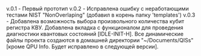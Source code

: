 v.0.1 - Первый прототип
v.0.2 - Исправлена ошибку с неработающими тестами NIST "NonOverlaping" (добавил в корень папку 'templates')
v.0.3 - Добавлена возможность выбора произвольного количества кубит регистра КВУ.
	Добавлена вкладка с функционалом для проведения диагностики квантовых состояний [IDLE-INIT-H].
	Все динамические файлы проекта создаются в домашней директории "~/Documents/QISs"
		[кроме QPU Info. Будет исправлено в следующей версии].
